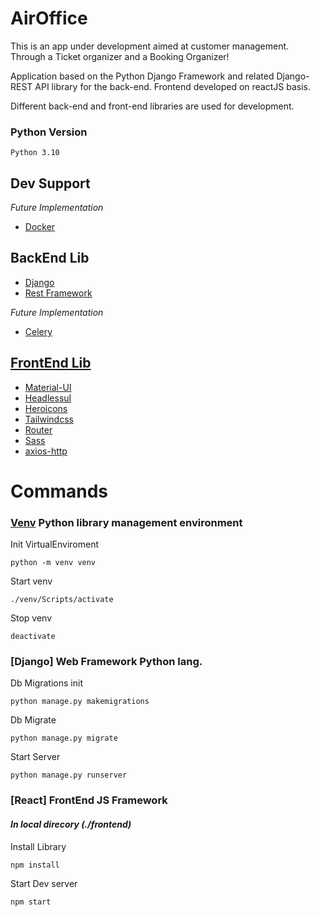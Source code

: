 # AirOffice

This is an app under development aimed at customer management. Through a Ticket organizer and a Booking Organizer!

Application based on the Python Django Framework and related Django-REST API library for the back-end.
Frontend developed on reactJS basis.

Different back-end and front-end libraries are used for development.


### Python Version
``
Python 3.10
``

## Dev Support

 *Future Implementation*
 - [Docker](https://www.docker.com/)

## BackEnd Lib

 - [Django](https://www.djangoproject.com/)
 - [Rest Framework](https://www.django-rest-framework.org/)

 *Future Implementation*
 - [Celery](https://docs.celeryq.dev/en/stable/django/first-steps-with-django.html)


## [FrontEnd Lib](https://fireart.studio/blog/9-react-best-practices-to-improve-your-react-code/)

  - [Material-UI](https://mui.com/)
  - [HeadlessuI](https://headlessui.com/)
  - [Heroicons](https://heroicons.com/)
  - [Tailwindcss](https://tailwindcss.com/)
  - [Router](https://reactrouter.com/en/main)
  - [Sass](https://sass-lang.com/)
  - [axios-http](https://axios-http.com/docs/intro)


# Commands
### [Venv](https://docs.python.org/3/library/venv.html) Python library management environment

Init VirtualEnviroment
```
python -m venv venv
```
Start venv
```
./venv/Scripts/activate
```
Stop venv
```
deactivate
```

### [Django] Web Framework Python lang.

Db Migrations init
```
python manage.py makemigrations
```
Db Migrate 
```
python manage.py migrate
```
Start Server
```
python manage.py runserver
```
### [React] FrontEnd JS Framework

#### *In local direcory (./frontend)*

Install Library
```
npm install 
```
Start Dev server 
```
npm start 
```







